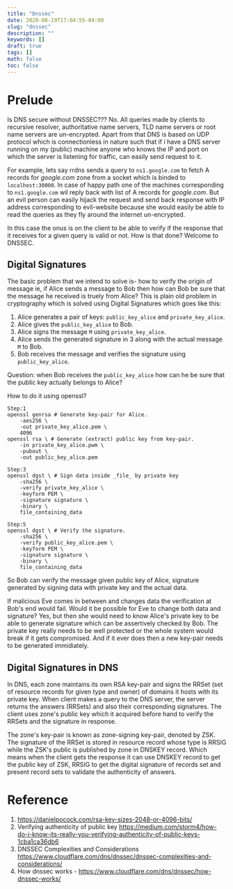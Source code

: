 ```yaml
---
title: "Dnssec"
date: 2020-08-19T17:04:55-04:00
slug: "dnssec"
description: ""
keywords: []
draft: true
tags: []
math: false
toc: false
---
```



# Prelude

Is DNS secure without DNSSEC??? No.  All queries made by clients to recursive resolver, authoritative name servers, TLD name servers or root
name servers are un-encrypted.
Apart from that DNS is based on UDP protocol which is connectionless in nature such that if i have a DNS server running on my
(public) machine anyone who knows the IP and port on which the server is listening for traffic, can easily send request to it.

For example,  lets say rrdns sends a query to `ns1.google.com` to fetch A records for _google.com_ zone from a socket which
is binded to `localhost:30000`.  In case of happy path one of the machines corresponding to `ns1.google.com` wil reply back
with list of A records for _google.com_.  But an evil person can easily hijack the request and send back response
with IP address corresponding to evil-website because she would easily be able to read the queries as they fly around the 
internet un-encrypted.

In this case the onus is on the client to be able to verify if the response that it receives for a given query is valid or not.
How is that done? Welcome to DNSSEC.

## Digital Signatures

The basic problem that we intend to solve is- how to verify the origin of message ie, if Alice sends a message to Bob then how
can Bob be sure that the message he received is truely from Alice?  This is plain old problem in cryptography which is solved
using Digital Signatures which goes like this:
1. Alice generates a pair of keys: `public_key_alice` and `private_key_alice`.
2. Alice gives the `public_key_alice` to Bob.
3. Alice signs the message `M` using `private_key_alice`.
4. Alice sends the generated signature in 3 along with the actual message `M` to Bob.
5. Bob receives the message and verifies the signature using `public_key_alice`.

Question: when Bob receives the `public_key_alice` how can he be sure that the public key actually belongs to Alice?

How to do it using openssl?
```
Step:1
openssl genrsa # Generate key-pair for Alice. 
	-aes256 \
	-out private_key_alice.pem \
	4096 
openssl rsa \ # Generate (extract) public key from key-pair.
	-in private_key_alice.pwm \
	-pubout \
	-out public_key_alice.pem 

Step:3
openssl dgst \ # Sign data inside _file_ by private key
	-sha256 \
	-verify private_key_alice \
	-keyform PEM \
	-signature signature \
	-binary \
	file_containing_data 

Step:5
openssl dgst \ # Verify the signature.
	-sha256 \
	-verify public_key_alice.pem \
	-keyform PEM \
	-signature signature \
	-binary \
	file_containing_data

```

So Bob can verify the message given public key of Alice, signature generated by signing data with private key and the actual data.

If malicious Eve comes in between and changes data the verification at Bob's end would fail.  Would it be possible for Eve to change both
data and signature? Yes,  but then she would need to know Alice's private key to be able to generate signature which can be assertively
checked by Bob.  The private key really needs to be well protected or the whole system would break if it gets compromised.  And if it
ever does then a new key-pair needs to be generated immidiately.

## Digital Signatures in DNS

In DNS, each zone maintains its own RSA key-pair and signs the RRSet (set of resource records for given type and owner) of domains
it hosts with its private key.  When client makes a query to the DNS server, the server returns the answers (RRSets) and also their
corresponding signatures.  The client uses zone's public key which it acquired before hand to verify the RRSets and the signature
in response.

The zone's key-pair is known as zone-signing key-pair,  denoted by ZSK.  The signature of the RRSet is stored in resource record
whose type is RRSIG while the ZSK's public is published by zone in DNSKEY record.  Which means when the client gets the response
it can use DNSKEY record to get the public key of ZSK, RRSIG to get the digital signature of records set and present record sets 
to validate the authenticity of answers.


# Reference
1. https://danielpocock.com/rsa-key-sizes-2048-or-4096-bits/
2. Verifying authenticity of public key https://medium.com/storm4/how-do-i-know-its-really-you-verifying-authenticity-of-public-keys-1cba1ca36db6
3. DNSSEC Complexities and Considerations https://www.cloudflare.com/dns/dnssec/dnssec-complexities-and-considerations/
4. How dnssec works - https://www.cloudflare.com/dns/dnssec/how-dnssec-works/


































